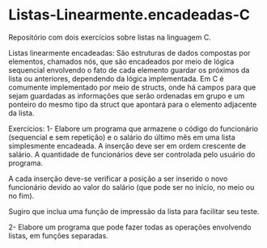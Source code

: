 # Listas-Linearmente.encadeadas-C
Repositório com dois exercícios sobre listas na linguagem C.

Listas linearmente encadeadas:
  São estruturas de dados compostas por elementos, chamados nós, que são encadeados por meio de lógica sequencial envolvendo o fato de cada elemento guardar os próximos da lista ou anteriores, dependendo da lógica implementada. Em C é comumente implementado por meio de structs, onde há campos para que sejam guardadas as informações que serão ordenadas em grupo e um ponteiro do mesmo tipo da struct que apontará para o elemento adjacente da lista.

Exercícios: 
1-  Elabore um programa que armazene o código do funcionário (sequencial e sem repetição) e o salário do último mês em uma lista simplesmente encadeada. A inserção deve ser em ordem crescente de salário. A quantidade de funcionários deve ser controlada pelo usuário do programa.

A cada inserção deve-se verificar a posição a ser inserido o novo funcionário devido ao valor do salário (que pode ser no início, no meio ou no fim).

Sugiro que inclua uma função de impressão da lista para facilitar seu teste.


2-  Elabore um programa que pode fazer todas as operações envolvendo listas, em funções separadas.
